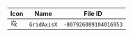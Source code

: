 | Icon | Name | File ID |
| ---  | ---  | ---     |
| ![](GridAxisX.png) | `GridAxisX` | `-807926089104016953` |
